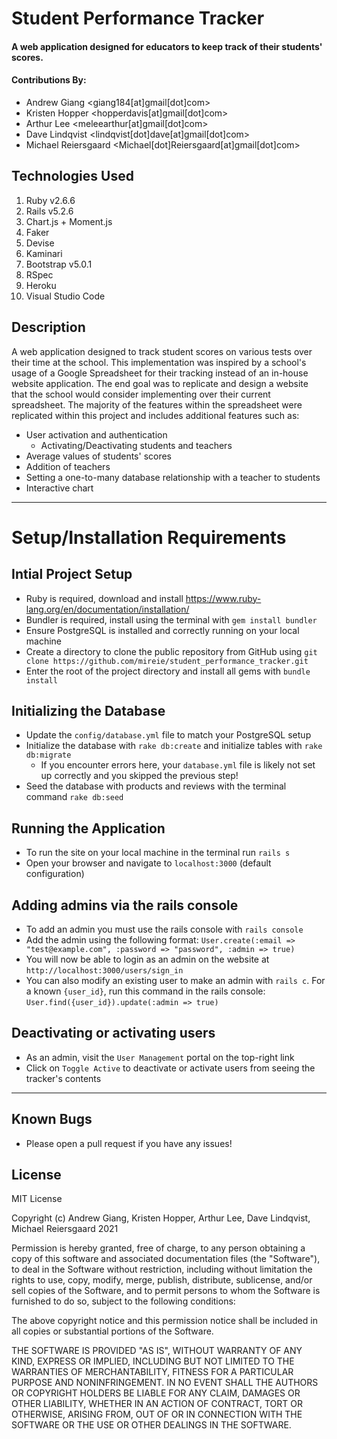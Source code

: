 <!-- # MVP
* Models (Tests, Users (Admin/Teacher), Students)
* Users // Any admin/teacher can add/read a student
  * Admin (CRUD)
  * Teacher (CR)
* 4 Tests
  * 3 top = quarterly // color code this to make it more visible?
  * 1 bottom-left = biweekly
* Views
  * Student Single Display

# MVP (Finished)
* Quarterly test tables
* DIBELS test tables
* Student tables



# Flex
* Admin to add a new test suite
* Add date range, trend line to graph
* Add middle name to students? ID? (to make them unique in the database)
* Update date entry within quarterlies to a drop-down selection
* Update table to look like THIS: https://examples.bootstrap-table.com/index.html?bootstrap5

https://cdn.discordapp.com/attachments/869663850100846603/877695496938987540/Image_8-17-21_at_10.17_PM.JPG 
https://chartkick.com/
https://shortcake.com/

input form
display view of score
students have many tests

Anybody can sign up - inactive until admin switch
Admins have list of all users and ability to switch to "active"
  New view of all users
  New table column for active/inactive user
  only active users can access site
    -Migration
    -Scope
    -Controller Method
    -View(s)
    -Route



Co-authored-by: Andrew Giang <giang184@gmail.com>
Co-authored-by: Kristen Hopper <hopperdavis@gmail.com>
Co-authored-by: Arthur Lee <meleearthur@gmail.com>
Co-authored-by: Dave Lindqvist <lindqvist.dave@gmail.com> -->

# Student Performance Tracker

#### A web application designed for educators to keep track of their students' scores.

#### Contributions By:

* Andrew Giang <giang184[at]gmail[dot]com>
* Kristen Hopper <hopperdavis[at]gmail[dot]com>
* Arthur Lee <meleearthur[at]gmail[dot]com>
* Dave Lindqvist <lindqvist[dot]dave[at]gmail[dot]com>
* Michael Reiersgaard <Michael[dot]Reiersgaard[at]gmail[dot]com>

## Technologies Used

1. Ruby v2.6.6
2. Rails v5.2.6
3. Chart.js + Moment.js
4. Faker
5. Devise
6. Kaminari
7. Bootstrap v5.0.1
8. RSpec
9. Heroku
10. Visual Studio Code

## Description

A web application designed to track student scores on various tests over their time at the school. This implementation was inspired by a school's usage of a Google Spreadsheet for their tracking instead of an in-house website application. The end goal was to replicate and design a website that the school would consider implementing over their current spreadsheet. The majority of the features within the spreadsheet were replicated within this project and includes additional features such as:
  * User activation and authentication
    * Activating/Deactivating students and teachers
  * Average values of students' scores
  * Addition of teachers
  * Setting a one-to-many database relationship with a teacher to students
  * Interactive chart

---

# Setup/Installation Requirements

## Intial Project Setup

* Ruby is required, download and install https://www.ruby-lang.org/en/documentation/installation/
* Bundler is required, install using the terminal with `gem install bundler`
* Ensure PostgreSQL is installed and correctly running on your local machine
* Create a directory to clone the public repository from GitHub using `git clone https://github.com/mireie/student_performance_tracker.git`
* Enter the root of the project directory and install all gems with `bundle install`

## Initializing the Database
- Update the `config/database.yml` file to match your PostgreSQL setup
- Initialize the database with `rake db:create` and initialize tables with `rake db:migrate`
    - If you encounter errors here, your `database.yml` file is likely not set up correctly and you skipped the previous step!
- Seed the database with products and reviews with the terminal command `rake db:seed`

## Running the Application
- To run the site on your local machine in the terminal run `rails s`
- Open your browser and navigate to `localhost:3000` (default configuration)

## Adding admins via the rails console
* To add an admin you must use the rails console with `rails console`
* Add the admin using the following format: `User.create(:email => "test@example.com", :password => "password", :admin => true)`
* You will now be able to login as an admin on the website at `http://localhost:3000/users/sign_in`
* You can also modify an existing user to make an admin with `rails c`. For a known `{user_id}`, run this command in the rails console: `User.find({user_id}).update(:admin => true)`

## Deactivating or activating users
* As an admin, visit the `User Management` portal on the top-right link
* Click on `Toggle Active` to deactivate or activate users from seeing the tracker's contents

---

## Known Bugs
* Please open a pull request if you have any issues!

## License

MIT License

Copyright (c) Andrew Giang, Kristen Hopper, Arthur Lee, Dave Lindqvist, Michael Reiersgaard 2021

Permission is hereby granted, free of charge, to any person obtaining a copy of this software and associated documentation files (the "Software"), to deal in the Software without restriction, including without limitation the rights to use, copy, modify, merge, publish, distribute, sublicense, and/or sell copies of the Software, and to permit persons to whom the Software is furnished to do so, subject to the following conditions:

The above copyright notice and this permission notice shall be included in all copies or substantial portions of the Software.

THE SOFTWARE IS PROVIDED "AS IS", WITHOUT WARRANTY OF ANY KIND, EXPRESS OR IMPLIED, INCLUDING BUT NOT LIMITED TO THE WARRANTIES OF MERCHANTABILITY, FITNESS FOR A PARTICULAR PURPOSE AND NONINFRINGEMENT. IN NO EVENT SHALL THE AUTHORS OR COPYRIGHT HOLDERS BE LIABLE FOR ANY CLAIM, DAMAGES OR OTHER LIABILITY, WHETHER IN AN ACTION OF CONTRACT, TORT OR OTHERWISE, ARISING FROM, OUT OF OR IN CONNECTION WITH THE SOFTWARE OR THE USE OR OTHER DEALINGS IN THE SOFTWARE.


<!-- ## Presentation 

1. Michael
- Overview
- Before / After

Kristen
- Auth
  - Assign active/inactive to users

Dave/Andrew
- Dave: How we got Chart.js to work; lack of documentation to configure charts using Chartkick and therefore focused more to work with Javascript Chart.js; mindful of versions being documented by other tutorials; didn't require controller, model - just view
- Andrew: Regression line, different configurations, explain why gaps plateaus

Arthur 
- Can talk about what a teacher can make use of when using this website such as creating a teacher. Creating a student and assigning it to the teacher. Then taking about adding some DIBELS Result, Benchmark Results all in an orderly fashion. Once that's done, pass it on to Dave or Andrew. -->